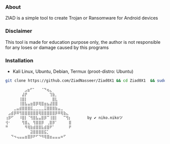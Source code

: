 ### About
ZIAD is a simple tool to create Trojan or Ransomware for Android devices
### Disclaimer
This tool is made for education purpose only, the author is not responsible for any loses or damage caused by this programs
### Installation
* Kali Linux, Ubuntu, Debian, Termux (proot-distro: Ubuntu)
```bash
git clone https://github.com/ZiadNasseer/Ziad0X1 && cd Ziad0X1  && sudo bash install.sh && python ziad.py

      ⠀⠀⣠⣶⠋⠁⠀⠀⠈⠙⢶⣄⠀⠀⠀⠀⠀⠀⠀
⠀⠀⠀⠀⠀⠀⣼⡟⠀⠀⠀⠀⠀⠀⠀⠀⢹⣷⡀⠀⠀⠀⠀⠀
⠀⠀⠀⠀⠀⢸⣿⡇⠀⠀⠀⠀⠀⠀⠀⠀⠀⣿⣇⠀⠀⠀⠀⠀
⠀⠀⠀⠀⠀⢸⣿⣧⣤⣶⣿⡿⢿⣿⣶⣦⣼⣿⣿⠀⠀⠀⠀⠀
⠀⠀⠀⣀⣤⣾⣿⣿⣿⣯⣀⣀⣀⣀⣭⣿⣿⣿⣷⣤⣀⠀⠀⠀
⠀⣠⣾⡿⠿⢻⣿⣿⣿⣿⣿⣿⢿⣿⣿⣿⣿⣿⡿⠿⢿⣷⣄⠀
⢰⡿⠋⠀⠀⠸⣿⡇⠈⢻⣿⣧⣤⣿⡿⠉⢸⣿⡇⠀⠀⠉⢻⡆       by ✔ niko.nikoツ
⢺⠂⠀⠀⠀⠀⢻⣿⣄⠀⢻⣿⣿⡿⠀⢀⣿⡿⠁⠀⠀⠀⠀⣿
⠛⠀⠀⠀⠀⠀⠀⠻⢿⣷⣾⣿⣿⣧⣾⣿⠟⠁⠀⠀⠀⠀⠀⠟
⠀⠀⠀⠀⠀⠀⠀⠀⠀⣽⣿⣿⣿⣿⣯⡁⠀⠀⠀⠀⠀⠀⠀⠀
⠀⠀⠙⠲⢤⣤⣤⣶⣿⡿⠟⠋⠙⠻⢿⣿⣶⣤⣤⣤⠶⠋⠀⠀             
